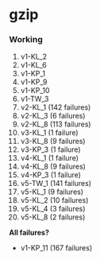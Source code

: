 # gzip

### Working

1.  v1-KL_2
2.  v1-KL_6
3.  v1-KP_1
4.  v1-KP_9
5.  v1-KP_10
6.  v1-TW_3
7.  v2-KL_1 (142 failures)
8.  v2-KL_3 (6 failures)
9.  v2-KL_8 (113 failures)
10. v3-KL_1 (1 failure)
11. v3-KL_8 (9 failures)
12. v3-KP_3 (1 failure)
13. v4-KL_1 (1 failure)
14. v4-KL_8 (9 failures)
15. v4-KP_3 (1 failure)
16. v5-TW_1 (141 failures)
17. v5-KL_1 (9 failures)
18. v5-KL_2 (10 failures)
19. v5-KL_4 (3 failures)
20. v5-KL_8 (2 failures)

**All failures?**

* v1-KP_11 (167 failures)
